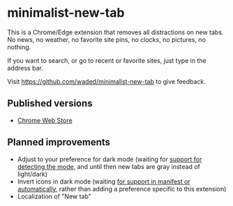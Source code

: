 # minimalist-new-tab

This is a Chrome/Edge extension that removes all distractions on new tabs. No news, no weather, no favorite site pins, no clocks, no pictures, no nothing.

If you want to search, or go to recent or favorite sites, just type in the address bar.

Visit <https://github.com/waded/minimalist-new-tab> to give feedback.

## Published versions

- [Chrome Web Store](https://chrome.google.com/webstore/detail/minimalist-new-tab/jlfccaehbgdjemooelbpkmnogjacnjbf)

## Planned improvements

- Adjust to your preference for dark mode (waiting for [support
  for detecting the mode](https://developer.mozilla.org/en-US/docs/Web/CSS/@media/prefers-color-scheme), and until then
  new tabs are gray instead of light/dark)
- Invert icons in dark mode (waiting [for support in manifest or automatically](https://bugs.chromium.org/p/chromium/issues/detail?id=893175), rather than adding a preference specific to this extension)
- Localization of "New tab"
